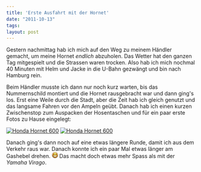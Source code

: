 ```yaml
---
title: 'Erste Ausfahrt mit der Hornet'
date: "2011-10-13"
tags: 
layout: post
---
```

Gestern nachmittag hab ich mich auf den Weg zu meinem Händler gemacht,
um meine Hornet *endlich* abzuholen. Das Wetter hat den ganzen Tag
mitgespielt und die Strassen waren trocken. Also hab ich mich nochmal 40
Minuten mit Helm und Jacke in die U-Bahn gezwängt und bin nach Hamburg
rein.

Beim Händler musste ich dann nur noch kurz warten, bis das Nummernschild
montiert und die Hornet rausgebracht war und dann ging's los. Erst eine
Weile durch die Stadt, aber die Zeit hab ich gleich genutzt und das
langsame Fahren vor den Ampeln geübt. Danach hab ich einen kurzen
Zwischenstop zum Auspacken der Hosentaschen und für ein paar erste
Fotos zu Hause eingelegt:

<a href="http://www.flickr.com/photos/cringe/6237685885/" title="Honda Hornet 600 by cringe, on Flickr"><img src="http://farm7.static.flickr.com/6102/6237685885_47ff68d249_m.jpg" width="240" height="180" alt="Honda Hornet 600"></a>
<a href="http://www.flickr.com/photos/cringe/6238208876/" title="Honda Hornet 600 by cringe, on Flickr"><img src="http://farm7.static.flickr.com/6211/6238208876_5ff44ddfa8_m.jpg" width="180" height="240" alt="Honda Hornet 600"></a>

Danach ging's dann noch auf eine etwas längere Runde, damit ich aus dem
Verkehr raus war. Danach konnte ich ein paar Mal etwas länger am
Gashebel drehen. ![:-D](/img/emotes/face-grin.png) Das macht doch etwas
mehr Spass als mit der *Yamaha Virago*.
